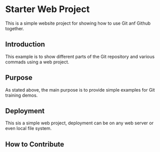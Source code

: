 # Starter Web Project

This is a simple website project for showing how to use Git anf Github together.

## Introduction

This example is to show different parts of the Git repository and various commads using a web project.

## Purpose

As stated above, the main purpose is to provide simple examples for Git training demos.

## Deployment

This sis a simple web project, deployment can be on any web server or even local file system.

## How to Contribute